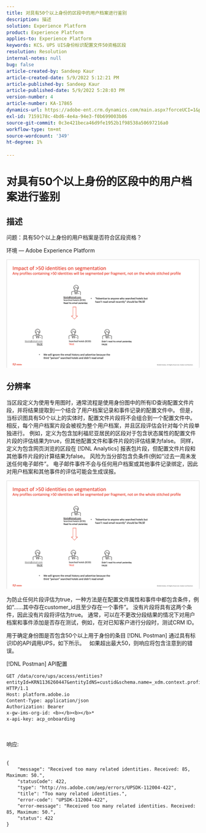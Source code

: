 ```yaml
---
title: 对具有50个以上身份的区段中的用户档案进行鉴别
description: 描述
solution: Experience Platform
product: Experience Platform
applies-to: Experience Platform
keywords: KCS，UPS UIS身份标识配置文件50资格区段
resolution: Resolution
internal-notes: null
bug: false
article-created-by: Sandeep Kaur
article-created-date: 5/9/2022 5:12:21 PM
article-published-by: Sandeep Kaur
article-published-date: 5/9/2022 5:28:03 PM
version-number: 4
article-number: KA-17865
dynamics-url: https://adobe-ent.crm.dynamics.com/main.aspx?forceUCI=1&pagetype=entityrecord&etn=knowledgearticle&id=28d49c2a-bbcf-ec11-a7b5-00224809c27a
exl-id: 7159178c-4bd6-4e4a-94e3-f0b699003b86
source-git-commit: 0c3e421beca46d9fe1952b1f98538a50697216a0
workflow-type: tm+mt
source-wordcount: '349'
ht-degree: 1%

---
```


# 对具有50个以上身份的区段中的用户档案进行鉴别

## 描述


问题：具有50个以上身份的用户档案是否符合区段资格？

环境 — Adobe Experience Platform



![](assets/___2ed49c2a-bbcf-ec11-a7b5-00224809c27a___.png)






## 分辨率


当区段定义为使用专用图时，通常流程是使用身份图中的所有ID查询配置文件片段，并将结果提取到一个结合了用户档案记录和事件记录的配置文件中。 但是，当标识图具有50个以上的实体时，配置文件片段将不会组合到一个配置文件中。 相反，每个用户档案片段会被视为整个用户档案，并且区段评估会针对每个片段单独进行。 例如，定义为包含加利福尼亚居民的区段对于包含状态属性的配置文件片段的评估结果为true，但其他配置文件和事件片段的评估结果为false。 同样，定义为包含网页浏览的区段在 [!DNL Analytics] 报表包片段，但配置文件片段和其他事件片段的计算结果为false。 风险为当分部包含负条件(例如“过去一周未发送任何电子邮件”。 电子邮件事件不会与任何用户档案或其他事件记录绑定，因此对用户档案和其他事件的评估可能会生成误报。

![](assets/6d02b7b2-cf7f-ec11-8d21-0022480aa950.png)

为防止任何片段评估为true，一种方法是在配置文件属性和事件中都包含条件，例如“……其中存在customer_id且至少存在一个事件”。 没有片段将具有这两个条件，因此没有片段将评估为true。 通常，可以在不更改分段结果的情况下对用户档案和事件添加是否存在测试，例如，在对已知客户进行分段时，测试CRM ID。

用于确定身份图是否包含50个以上用于身份的条目 [!DNL Postman] 通过具有标识ID的API调用UPS，如下所示。   如果超出最大50，则响应将包含注意到的错误。

[!DNL Postman] API配置


```
GET /data/core/ups/access/entities?entityId=KRN1136260447&entityIdNS=custid&schema.name=_xdm.context.profile HTTP/1.1
Host: platform.adobe.io
Content-Type: application/json
Authorization: Bearer 
x-gw-ims-org-id: <b></b><b></b>*
x-api-key: acp_onboarding
```

<br><br>响应:<br><br>

```
{
    "message": "Received too many related identities. Received: 85, Maximum: 50.",
    "statusCode": 422,
    "type": "http://ns.adobe.com/aep/errors/UPSDK-112004-422",
    "title": "Too many related identities.",
    "error-code": "UPSDK-112004-422",
    "error-message": "Received too many related identities. Received: 85, Maximum: 50.",
    "status": 422
}
```
